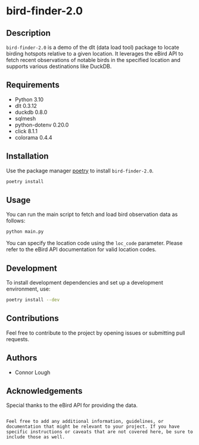 # bird-finder-2.0

## Description
`bird-finder-2.0` is a demo of the dlt (data load tool) package to locate birding hotspots relative to a given location. It leverages the eBird API to fetch recent observations of notable birds in the specified location and supports various destinations like DuckDB.

## Requirements
- Python 3.10
- dlt 0.3.12
- duckdb 0.8.0
- sqlmesh
- python-dotenv 0.20.0
- click 8.1.1
- colorama 0.4.4

## Installation

Use the package manager [poetry](https://python-poetry.org/) to install `bird-finder-2.0`.

```bash
poetry install
```

## Usage

You can run the main script to fetch and load bird observation data as follows:

```bash
python main.py
```

You can specify the location code using the `loc_code` parameter. Please refer to the eBird API documentation for valid location codes.

## Development

To install development dependencies and set up a development environment, use:

```bash
poetry install --dev
```

## Contributions

Feel free to contribute to the project by opening issues or submitting pull requests.

## Authors

- Connor Lough

## Acknowledgements

Special thanks to the eBird API for providing the data.

```

Feel free to add any additional information, guidelines, or documentation that might be relevant to your project. If you have specific instructions or caveats that are not covered here, be sure to include those as well.